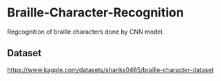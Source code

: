 # Braille-Character-Recognition

Regcognition of braille characters done by CNN model.

## Dataset

https://www.kaggle.com/datasets/shanks0465/braille-character-dataset
